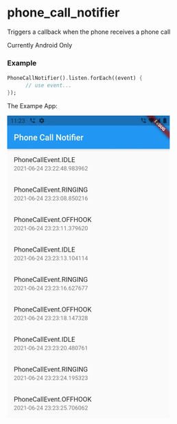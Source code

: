 # phone_call_notifier

Triggers a callback when the phone receives a phone call

Currently Android Only

### Example

```dart
PhoneCallNotifier().listen.forEach((event) {
      // use event...
});
```

The Exampe App:

![screenshot](phonecallnotifier.webp)